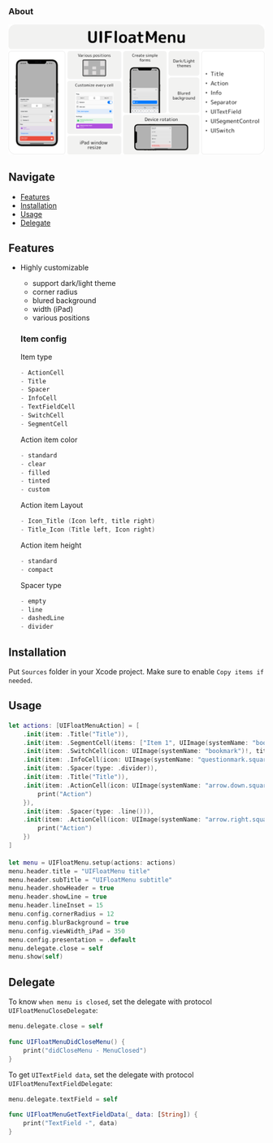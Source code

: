 ### About

<p align="center">
  <img src="https://github.com/VladK9/UIFloatMenu/blob/main/Assets/UIFloatMenu-Banner.png">
</p>

## Navigate

- [Features](#features)
- [Installation](#installation)
- [Usage](#usage)
- [Delegate](#delegate)

## Features

- Highly customizable
   - support dark/light theme
   - corner radius
   - blured background
   - width (iPad)
   - various positions

   ### Item config
   
   Item type
   ```swift
   - ActionCell
   - Title
   - Spacer
   - InfoCell
   - TextFieldCell
   - SwitchCell
   - SegmentCell
   ```
   
   Action item color
   ```swift
   - standard
   - clear
   - filled
   - tinted
   - custom
   ```
    
   Action item Layout
   ```swift
   - Icon_Title (Icon left, title right)
   - Title_Icon (Title left, Icon right)
   ```
   
   Action item height
   ```swift
   - standard
   - compact
   ```
   
   Spacer type
   ```swift
   - empty
   - line
   - dashedLine
   - divider
   ```

## Installation
Put `Sources` folder in your Xcode project. Make sure to enable `Copy items if needed`.

## Usage

```swift
let actions: [UIFloatMenuAction] = [
    .init(item: .Title("Title")),
    .init(item: .SegmentCell(items: ["Item 1", UIImage(systemName: "bookmark")!, "Item 3"], selected: 1, action: #selector(segmentAction))),
    .init(item: .SwitchCell(icon: UIImage(systemName: "bookmark")!, title: "Switch 1", action: #selector(switchAction))),
    .init(item: .InfoCell(icon: UIImage(systemName: "questionmark.square")!, title: "Data title", label: .config(fontSize: 15, fontWeight: .semibold))),
    .init(item: .Spacer(type: .divider)),
    .init(item: .Title("Title")),
    .init(item: .ActionCell(icon: UIImage(systemName: "arrow.down.square.fill")!, title: "Title", layout: .Icon_Title), itemColor: .tinted(.systemBlue), action: { _ in
        print("Action")
    }),
    .init(item: .Spacer(type: .line())),
    .init(item: .ActionCell(icon: UIImage(systemName: "arrow.right.square.fill")!, title: "Title", subtitle: "Test subtitle", layout: .Icon_Title), itemColor: .filled(.systemPurple), action: { _ in
        print("Action")
    })
]
        
let menu = UIFloatMenu.setup(actions: actions)
menu.header.title = "UIFloatMenu title"
menu.header.subTitle = "UIFloatMenu subtitle"
menu.header.showHeader = true
menu.header.showLine = true
menu.header.lineInset = 15
menu.config.cornerRadius = 12
menu.config.blurBackground = true
menu.config.viewWidth_iPad = 350
menu.config.presentation = .default
menu.delegate.close = self
menu.show(self)
```

## Delegate

To know `when menu is closed`, set the delegate with protocol `UIFloatMenuCloseDelegate`:

```swift
menu.delegate.close = self
```

```swift
func UIFloatMenuDidCloseMenu() {
    print("didCloseMenu - MenuClosed")
}
```

To get `UITextField data`, set the delegate with protocol `UIFloatMenuTextFieldDelegate`:

```swift
menu.delegate.textField = self
```

```swift
func UIFloatMenuGetTextFieldData(_ data: [String]) {
    print("TextField -", data)
}
```
